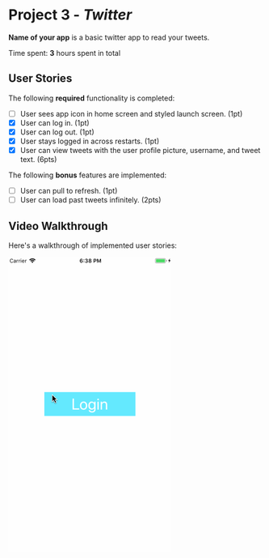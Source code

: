 # Project 3 - *Twitter*

**Name of your app** is a basic twitter app to read your tweets.

Time spent: **3** hours spent in total

## User Stories

The following **required** functionality is completed:

- [ ] User sees app icon in home screen and styled launch screen. (1pt)
- [X] User can log in. (1pt)
- [X] User can log out. (1pt)
- [X] User stays logged in across restarts. (1pt)
- [X] User can view tweets with the user profile picture, username, and tweet text. (6pts)

The following **bonus** features are implemented:

- [ ] User can pull to refresh. (1pt)
- [ ] User can load past tweets infinitely. (2pts)

## Video Walkthrough

Here's a walkthrough of implemented user stories:

<img src='TwitterOne.gif' title='Video Walkthrough' width='' alt='Video Walkthrough' />


